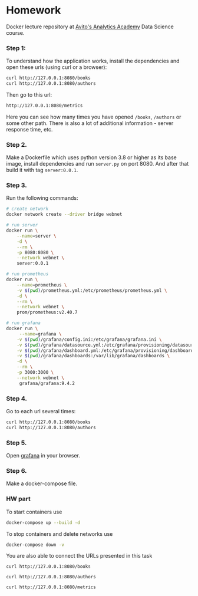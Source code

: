 # Homework
Docker lecture repository at [Avito's Analytics Academy](https://avito-analytics-academy.ru/) Data Science course.

### Step 1: 
To understand how the application works, install the dependencies and open these urls (using curl or a browser):
```bash
curl http://127.0.0.1:8080/books
curl http://127.0.0.1:8080/authors
```
Then go to this url:
```bash
http://127.0.0.1:8080/metrics
```
Here you can see how many times you have opened `/books`, `/authors` or some other path. There is also a lot of additional information - server response time, etc.

### Step 2. 
Make a Dockerfile which uses python version 3.8 or higher as its base image, install dependencies and run `server.py` on port 8080. And after that build it with tag `server:0.0.1`.

### Step 3.
Run the following commands:
```bash
# create network
docker network create --driver bridge webnet

# run server
docker run \
    --name=server \
    -d \
    --rm \
    -p 8080:8080 \
    --network webnet \
    server:0.0.1

# run prometheus
docker run \
    --name=prometheus \
    -v $(pwd)/prometheus.yml:/etc/prometheus/prometheus.yml \
    -d \
    --rm \
    --network webnet \
    prom/prometheus:v2.40.7

# run grafana
docker run \
     --name=grafana \
    -v $(pwd)/grafana/config.ini:/etc/grafana/grafana.ini \
    -v $(pwd)/grafana/datasource.yml:/etc/grafana/provisioning/datasources/default.yaml \
    -v $(pwd)/grafana/dashboard.yml:/etc/grafana/provisioning/dashboards/default.yaml \
    -v $(pwd)/grafana/dashboards:/var/lib/grafana/dashboards \
    -d \
    --rm \
    -p 3000:3000 \
    --network webnet \
     grafana/grafana:9.4.2
```

### Step 4.
Go to each url several times:
```bash
curl http://127.0.0.1:8080/books
curl http://127.0.0.1:8080/authors
```

### Step 5.
Open [grafana](http://localhost:3000/d/_eX4mpl3) in your browser.

### Step 6.
Make a docker-compose file.

### HW part

To start containers use

```bash
docker-compose up --build -d
```

To stop containers and delete networks use

```bash
docker-compose down -v
```

You are also able to connect the URLs presented in this task

```
curl http://127.0.0.1:8080/books
```
```
curl http://127.0.0.1:8080/authors
```
```
curl http://127.0.0.1:8080/metrics
```